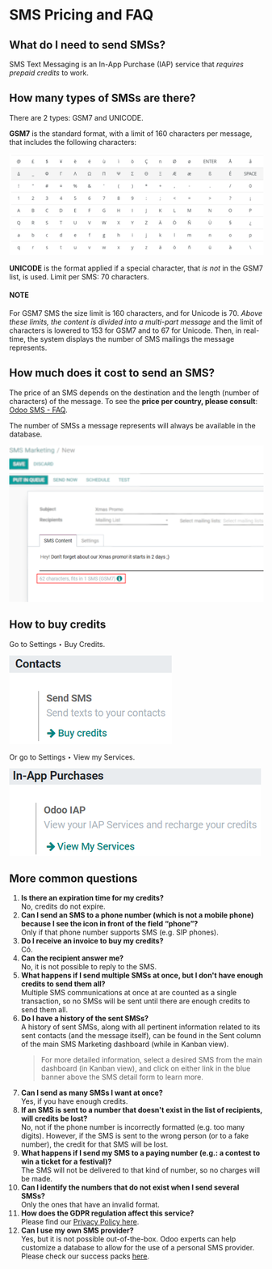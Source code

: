 <a id="pricing-pricing-and-faq"></a>

# SMS Pricing and FAQ

## What do I need to send SMSs?

SMS Text Messaging is an In-App Purchase (IAP) service that *requires prepaid credits* to work.

## How many types of SMSs are there?

There are 2 types: GSM7 and UNICODE.

**GSM7** is the standard format, with a limit of 160 characters per message, that includes the
following characters:

![GSM7 characters available in Odoo SMS Marketing.](../../../_images/faq1.png)

**UNICODE** is the format applied if a special character, that *is not* in the GSM7 list, is used.
Limit per SMS: 70 characters.

#### NOTE
For GSM7 SMS the size limit is 160 characters, and for Unicode is 70. *Above these limits, the
content is divided into a multi-part message* and the limit of characters is lowered to 153 for
GSM7 and to 67 for Unicode. Then, in real-time, the system displays the number of SMS mailings
the message represents.

## How much does it cost to send an SMS?

The price of an SMS depends on the destination and the length (number of characters) of the
message. To see the **price per country, please consult**: [Odoo SMS - FAQ](https://iap-services.odoo.com/iap/sms/pricing#sms_faq_01).

The number of SMSs a message represents will always be available in the database.

![Number of GSM7 characters that fit in an SMS message in Odoo SMS Marketing.](../../../_images/faq2.png)

## How to buy credits

Go to Settings ‣ Buy Credits.

![Buying credits for SMS Marketing in Odoo settings.](../../../_images/faq3.png)

Or go to Settings ‣ View my Services.

![Using Odoo IAP to recharge credits for SMS Marketing in Odoo settings.](../../../_images/faq4.png)

## More common questions

1. **Is there an expiration time for my credits?**
   <br/>
   No, credits do not expire.
   <br/>
2. **Can I send an SMS to a phone number (which is not a mobile phone) because I see the icon in
   front of the field “phone”?**
   <br/>
   Only if that phone number supports SMS (e.g. SIP phones).
   <br/>
3. **Do I receive an invoice to buy my credits?**
   <br/>
   Có.
   <br/>
4. **Can the recipient answer me?**
   <br/>
   No, it is not possible to reply to the SMS.
   <br/>
5. **What happens if I send multiple SMSs at once, but I don't have enough credits to send them
   all?**
   <br/>
   Multiple SMS communications at once at are counted as a single transaction, so no SMSs will be
   sent until there are enough credits to send them all.
   <br/>
6. **Do I have a history of the sent SMSs?**
   <br/>
   A history of sent SMSs, along with all pertinent information related to its sent contacts (and
   the message itself), can be found in the Sent column of the main SMS
   Marketing dashboard (while in Kanban view).
   <br/>
   > For more detailed information, select a desired SMS from the main dashboard (in
   > Kanban view), and click on either link in the blue banner above the SMS detail form
   > to learn more.
7. **Can I send as many SMSs I want at once?**
   <br/>
   Yes, if you have enough credits.
   <br/>
8. **If an SMS is sent to a number that doesn't exist in the list of recipients, will credits be
   lost?**
   <br/>
   No, not if the phone number is incorrectly formatted (e.g. too many digits). However, if the
   SMS is sent to the wrong person (or to a fake number), the credit for that SMS will be lost.
   <br/>
9. **What happens if I send my SMS to a paying number (e.g.: a contest to win a ticket for a
   festival)?**
   <br/>
   The SMS will not be delivered to that kind of number, so no charges will be made.
   <br/>
10. **Can I identify the numbers that do not exist when I send several SMSs?**
    <br/>
    Only the ones that have an invalid format.
    <br/>
11. **How does the GDPR regulation affect this service?**
    <br/>
    Please find our [Privacy Policy here](https://iap.odoo.com/privacy#sms).
    <br/>
12. **Can I use my own SMS provider?**
    <br/>
    Yes, but it is not possible out-of-the-box. Odoo experts can help customize a database to allow
    for the use of a personal SMS provider. Please check our success packs [here](https://www.odoo.com/pricing-packs).
    <br/>
